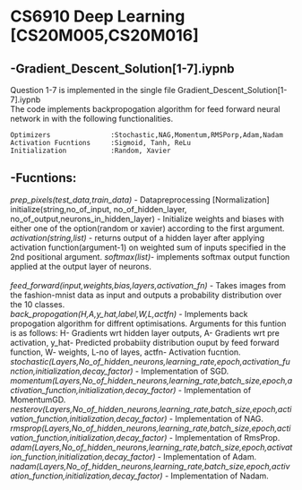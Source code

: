 # CS6910 Deep Learning [CS20M005,CS20M016]

-Gradient_Descent_Solution[1-7].iypnb
-
Question 1-7 is implemented in the single file Gradient_Descent_Solution[1-7].iypnb<br/>
The code implements backpropogation algorithm for feed forward neural network in with the following functionalities.
```
Optimizers               :Stochastic,NAG,Momentum,RMSPorp,Adam,Nadam
Activation Fucntions     :Sigmoid, Tanh, ReLu
Initialization           :Random, Xavier
```
-Fucntions:
-
*prep_pixels(test_data,train_data)* - Datapreprocessing [Normalization]<br/>
initialize(string,no_of_input, no_of_hidden_layer, no_of_output,neurons_in_hidden_layer) - Initialize weights and biases with either one of the option(random or xavier) according to the first argument.<br/>
*activation(string,list)* - returns output of a hidden layer after applying activation function(argument-1) on weighted sum of inputs specified in the 2nd positional argument.
*softmax(list)*- implements softmax output function applied at the output layer of neurons.<br/>      
*feed_forward(input,weights,bias,layers,activation_fn)* - Takes images from the fashion-mnist data as input and outputs a probability distribution over the 10 classes.<br/>
*back_propogation(H,A,y_hat,label,W,L,actfn)* - Implements back propogation algorithm for diffrent optimisations. Arguments for this funtion is as follows: H- Gradients wrt hidden layer outputs, A- Gradients wrt pre activation, y_hat- Predicted probabiity distribution ouput by feed forward function, W- weights, L-no of layes, actfn- Activation fucntion.<br/>
*stochastic(Layers,No_of_hidden_neurons,learning_rate,epoch,activation_function,initialization,decay_factor)* - Implementation of SGD.</br>
*momentum(Layers,No_of_hidden_neurons,learning_rate,batch_size,epoch,activation_function,initialization,decay_factor)* - Implementation of MomentumGD. </br>
*nesterov(Layers,No_of_hidden_neurons,learning_rate,batch_size,epoch,activation_function,initialization,decay_factor)* - Implementation of NAG. </br>
*rmsprop(Layers,No_of_hidden_neurons,learning_rate,batch_size,epoch,activation_function,initialization,decay_factor)* - Implementation of RmsProp. </br>
*adam(Layers,No_of_hidden_neurons,learning_rate,batch_size,epoch,activation_function,initialization,decay_factor)* - Implementation of Adam. </br>
*nadam(Layers,No_of_hidden_neurons,learning_rate,batch_size,epoch,activation_function,initialization,decay_factor)* - Implementation of Nadam. </br>



       
